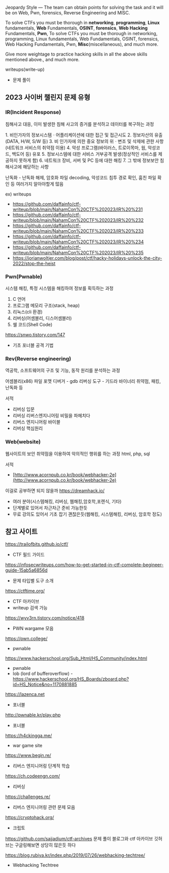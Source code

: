 
Jeopardy Style — The team can obtain points for solving the task and it will be on Web, Pwn, forensics, Reverse Engineering and MISC.

To solve CTFs you must be thorough in **networking**, **programming**, **Linux** fundamentals, **Web** Fundamentals, **OSINT**, **forensics**, **Web Hacking** Fundamentals, **Pwn**, To solve CTFs you must be thorough in networking, programming, Linux fundamentals, Web Fundamentals, OSINT, forensics, Web Hacking Fundamentals, Pwn, **Misc**(miscellaneous), and much more.

Give more weightage to practice hacking skills in all the above skills mentioned above., and much more.


writeups(write-up)
- 문제 풀이


## 2023 사이버 챌린지 문제 유형

### IR(Incident Response)  

침해사고 대응, 이미 발생한 침해 사고의 증거를 분석하고 데이터를 복구하는 과정

1. 비인가자의 정보시스템ㆍ어플리케이션에 대한 접근 및 접근시도
2. 정보자산의 유출(DATA, H/W, S/W 등)
3. 비 인가자에 의한 중요 정보의 위ㆍ변조 및 삭제에 관한 사항(네트워크 서비스의 취약점 이용)
4. 악성 프로그램(바이러스, 트로이목마, 웜, 악성코드, 백도어 등) 유포
5. 정보시스템에 대한 서비스 거부공격 발생(정상적인 서비스를 제공하지 못하게 함)
6. 네트워크 장비, 서버 및 PC 등에 대한 해킹
7. 그 밖에 정보보안 침해사고에 해당하는 사항

난독화 - 난독화 해제, 암호화 파일 decoding, 악성코드 침투 경로 확인, 훔친 파일 확인 등 여러가지 알아야할게 많음

ex) writeups
- https://github.com/daffainfo/ctf-writeup/blob/main/NahamCon%20CTF%202023/IR%20%231
- https://github.com/daffainfo/ctf-writeup/blob/main/NahamCon%20CTF%202023/IR%20%232
- https://github.com/daffainfo/ctf-writeup/blob/main/NahamCon%20CTF%202023/IR%20%233
- https://github.com/daffainfo/ctf-writeup/blob/main/NahamCon%20CTF%202023/IR%20%234
- https://github.com/daffainfo/ctf-writeup/blob/main/NahamCon%20CTF%202023/IR%20%235
- https://jorianwoltjer.com/blog/post/ctf/hacky-holidays-unlock-the-city-2022/stop-the-heist

### Pwn(Pwnable) 

시스템 해킹, 특정 시스템을 해킹하여 정보를 획득하는 과정
1. C 언어 
2. 프로그램 메모리 구조(stack, heap)
3. 리눅스(cli 환경)
4. 리버싱(어셈블리, 디스어셈블러)
5. 쉘 코드(Shell Code)


https://snwo.tistory.com/147
- 기초 포너블 공격 기법

### Rev(Reverse engineering) 

역공학, 소프트웨어의 구조 및 기능, 동작 원리를 분석하는 과정

어셈블리(x86)
파일 포맷
디버거 - gdb 
리버싱 도구 - 기드라
바이너리 취약점, 패킹, 난독화 등

서적
- 리버싱 입문
- 리버싱 리버스엔지니어링 비밀을 파헤치다
- 리버스 엔지니어링 바이블
- 리버싱 핵심원리



### Web(website)

웹사이트의 보안 취약점을 이용하여 악의적인 행위를 하는 과정
html, php, sql


서적
- [http://www.acornpub.co.kr/book/webhacker-2e](http://www.acornpub.co.kr/book/webhacker-2e)

이걸로 공부하면 되지 않을까
https://dreamhack.io/
- 여러 분야(시스템해킹, 리버싱, 웹해킹,암호학,포렌식, 기타)
- 단계별로 있어서 차근차근 준비 가능한듯
- 무료 강의도 있어서 기초 잡기 괜찮은듯(웹해킹, 시스템해킹, 리버싱, 암호학 정도)

## 참고 사이트

https://trailofbits.github.io/ctf/
- CTF 필드 가이드

https://infosecwriteups.com/how-to-get-started-in-ctf-complete-begineer-guide-15ab5a6856d
- 문제 타입별 도구 소개

https://ctftime.org/
- CTF 아카이브
- writeup 검색 가능

https://wyv3rn.tistory.com/notice/418
- PWN wargame 모음

https://pwn.college/
- pwnable

https://www.hackerschool.org/Sub_Html/HS_Community/index.html
- pwnable
- lob (lord of bufferoverflow) - https://www.hackerschool.org/HS_Boards/zboard.php?id=HS_Notice&no=1170881885

https://lazenca.net
- 포너블

http://pwnable.kr/play.php
- 포너블

https://h4ckingga.me/
- war game site

https://www.begin.re/
- 리버스 엔지니어링 단계적 학습

https://ch.codeengn.com/
- 리버싱

https://challenges.re/
- 리버스 엔지니어링 관련 문제 모음

https://cryptohack.org/
- 크립토

https://github.com/sajjadium/ctf-archives
문제 풀이 블로그와 ctf 아카이브 깃허브는 구글링해보면 상당히 많은듯 하다

https://blog.rubiya.kr/index.php/2019/07/26/webhacking-techtree/
- Webhacking Techtree